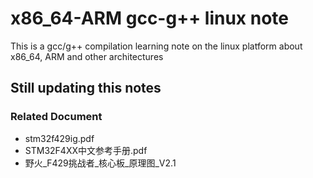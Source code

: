 # x86_64-ARM gcc-g++ linux note

This is a gcc/g++ compilation learning note on the linux platform about x86_64, ARM and other architectures

## Still updating this notes

### Related Document
- stm32f429ig.pdf
- STM32F4XX中文参考手册.pdf
- 野火_F429挑战者_核心板_原理图_V2.1
